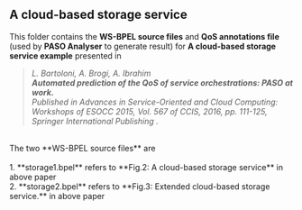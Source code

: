 ## A cloud-based storage service

This folder contains the **WS-BPEL source files** and **QoS annotations file** (used by **PASO Analyser** to generate result) for **A cloud-based storage service example** presented in
> _L. Bartoloni, A. Brogi, A. Ibrahim <br>
> **Automated prediction of the QoS of service orchestrations: PASO at work.** <br>
> Published in Advances in Service-Oriented and Cloud Computing: Workshops of ESOCC 2015, Vol. 567 of CCIS, 2016, pp. 111-125, Springer International Publishing .<br>_

<br>
The two **WS-BPEL source files** are <br><br>
1. **storage1.bpel** refers to **Fig.2: A cloud-based storage service** in above paper <br>
2. **storage2.bpel** refers to **Fig.3: Extended cloud-based storage service.** in above paper

